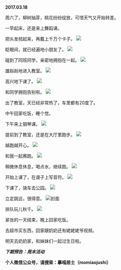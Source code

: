 
          
**2017.03.18**

周六了，柳树抽芽，桃花纷纷绽放，可惜天气又开始转差。

一早起床，还是来上舞蹈课。

把头发梳起来，再戴上千万个卡子。
![](https://pic2.zhimg.com/v2-cfd2b65bae55688a1ecc94bb935ff020.jpg)


眨眼间，就已经遍地小朋友了。
![](https://pic2.zhimg.com/v2-cf080788b4d96c72ac25e4734886185e.jpg)


碰到了同班同学，亲密地拥抱在一起。
![](https://pic4.zhimg.com/v2-b9c596b0c77ac8918761e66ba3d97965.jpg)


雄赳赳地进入教室。
![](https://pic2.zhimg.com/v2-e4018febea69c1f39627858e2a52f7f0.jpg)


高兴地下课了。
![](https://pic3.zhimg.com/v2-cbbf7686de5223d4022f87ef0d85ce61.jpg)


和同学拥抱告别啦。
![](https://pic3.zhimg.com/v2-5525ddb515e87c966293a8b2171051bb.jpg)


出了教室，天已经非常热了，车里都有20度了。

中午回家吃饭，睡个觉。

下午来上钢琴课。
![](https://pic3.zhimg.com/v2-2b7c8a6128ecc0678dae39dfaea47e99.jpg)


提前到了教室，还是在大厅里跑步。
![](https://pic4.zhimg.com/v2-29decf920b105479045fff1660ea6245.jpg)


越跑越开心。
![](https://pic4.zhimg.com/v2-b64d2a9a7a7786d6c8896a22f5f743dc.jpg)


和我一起赛跑。
![](https://pic2.zhimg.com/v2-c0b8e708444e0e8a780461678c902009.jpg)


稍微休息休息，喝点水，继续跑。
![](https://pic2.zhimg.com/v2-57b3a689972d4e71e4df7d4826f035cb.jpg)


开始上课了，在谱子上写音符。
![](https://pic1.zhimg.com/v2-958a0be5e2d287d6bf47ccaa94cdbcd7.jpg)


下课了，骑车去公园。
![](https://pic4.zhimg.com/v2-90f06a1adcc067318be4e8c67b6c09f8.jpg)


立定跳远，很得意。
![](https://pic3.zhimg.com/v2-9db973ee45223024b8f094a137474992.jpg)封面


排队玩儿秋千。
![](https://pic2.zhimg.com/v2-3c20ff0daac1e5a66bbe7134417703ae.jpg)


紧张的一天结束，晚上回家吃饭。

去超市买东西，回家跟奶奶还有姥姥姥爷视频。

明天去奶奶家，和妹妹们一起过生日啦。


***下期预告：周末活动***


**个人微信公众号，请搜索：摹喵居士（momiaojushi）**

        